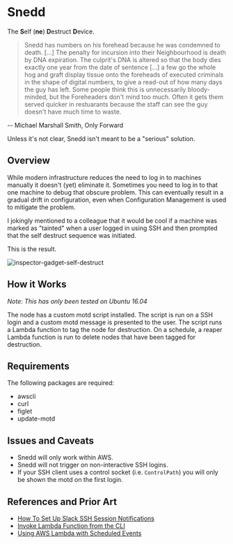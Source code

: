 # Snedd

The **S**elf (**ne**) **D**estruct **D**evice.

> Snedd has numbers on his forehead because he was condemned to death. [...]
> The penalty for incursion into their Neighbourhood is death by DNA
> expiration. The culprit's DNA is altered so that the body dies exactly one
> year from the date of sentence [...] a few go the whole hog and graft
> display tissue onto the foreheads of executed criminals in the shape of
> digital numbers, to give a read-out of how many days the guy has left.
> Some people think this is unnecessarily bloody-minded, but the Foreheaders
> don't mind too much. Often it gets them served quicker in restuarants
> because the staff can see the guy doesn't have much time to waste.

 -- Michael Marshall Smith, Only Forward

Unless it's not clear, Snedd isn't meant to be a "serious" solution.

## Overview

While modern infrastructure reduces the need to log in to machines manually
it doesn't (yet) eliminate it. Sometimes you need to log in to that one
machine to debug that obscure problem. This can eventually result in a
gradual drift in configuration, even when Configuration Management is used
to mitigate the problem.

I jokingly mentioned to a colleague that it would be cool if a machine was
marked as "tainted" when a user logged in using SSH and then prompted that
the self destruct sequence was initiated.

This is the result.

![inspector-gadget-self-destruct](https://cloud.githubusercontent.com/assets/112317/24335641/0ecabbf4-123f-11e7-96f7-8f873c2e1a6c.gif)

## How it Works

*Note: This has only been tested on Ubuntu 16.04*

The node has a custom motd script installed. The script is run on a SSH
login and a custom motd message is presented to the user. The script runs a
Lambda function to tag the node for destruction. On a schedule, a reaper
Lambda function is run to delete nodes that have been tagged for
destruction.

## Requirements

The following packages are required:
 * awscli
 * curl
 * figlet
 * update-motd

## Issues and Caveats

 * Snedd will only work within AWS.
 * Snedd will not trigger on non-interactive SSH logins.
 * If your SSH client uses a control socket (i.e. `ControlPath`) you will
   only be shown the motd on the first login.

## References and Prior Art

 * [How To Set Up Slack SSH Session Notifications](http://www.ryanbrink.com/slack-ssh-session-notifications/)
 * [Invoke Lambda Function from the CLI](http://docs.aws.amazon.com/lambda/latest/dg/with-userapp-walkthrough-custom-events-invoke.html)
 * [Using AWS Lambda with Scheduled Events](http://docs.aws.amazon.com/lambda/latest/dg/with-scheduled-events.html)
